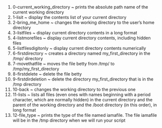 1. 0-current_working_directory ~ prints the absolute path name of the current working directory
2. 1-lisit ~ display the contents list of your current directory
3. 2-bring_me_home ~ changes the working directory to the user’s home directory
4. 3-listfiles ~ display current directory contents in a long format
5. 4-listmorefiles ~ display current directory contents, including hidden files
6. 5-listfilesdigitonly ~ display current directory contents numerically
7. 6-firstdirectory ~ creates a directory named my_first_directory in the /tmp/ directory
8. 7-movethatfile ~ moves the file betty from /tmp/ to /tmp/my_first_directory
9. 8-firstdelete ~ delete the file betty
10. 9-firstdirdeletion ~ delete the directory my_first_directory that is in the /tmp directory
11. 10-back ~ changes the working directory to the previous one
12. 11-lists ~  lists all files (even ones with names beginning with a period character, which are normally hidden) in the current directory and the parent of the working directory and the /boot directory (in this order), in long format
13. 12-file_type ~ prints the type of the file named iamafile. The file iamafile will be in the /tmp directory when we will run your script
